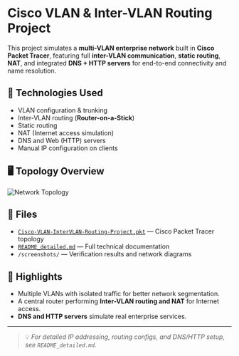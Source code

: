 # Cisco VLAN & Inter-VLAN Routing Project

This project simulates a **multi-VLAN enterprise network** built in **Cisco Packet Tracer**, featuring full **inter-VLAN communication**, **static routing**, **NAT**, and integrated **DNS + HTTP servers** for end-to-end connectivity and name resolution.

## 🔧 Technologies Used
- VLAN configuration & trunking  
- Inter-VLAN routing (**Router-on-a-Stick**)  
- Static routing  
- NAT (Internet access simulation)  
- DNS and Web (HTTP) servers  
- Manual IP configuration on clients  

## 🖥️ Topology Overview
![Network Topology](./topology.png)


## 📁 Files
- [`Cisco-VLAN-InterVLAN-Routing-Project.pkt`](Cisco-VLAN-InterVLAN-Routing-Project.pkt) — Cisco Packet Tracer topology  
- [`README_detailed.md`](README_detailed.md) — Full technical documentation  
- `/screenshots/` — Verification results and network diagrams  

## 🧠 Highlights
- Multiple VLANs with isolated traffic for better network segmentation.  
- A central router performing **Inter-VLAN routing and NAT** for Internet access.  
- **DNS and HTTP servers** simulate real enterprise services.  

---

> 💡 *For detailed IP addressing, routing configs, and DNS/HTTP setup, see `README_detailed.md`.*
